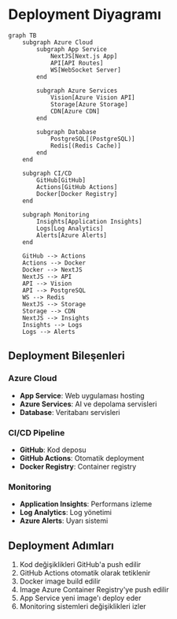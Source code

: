 # Deployment Diyagramı

```mermaid
graph TB
    subgraph Azure Cloud
        subgraph App Service
            NextJS[Next.js App]
            API[API Routes]
            WS[WebSocket Server]
        end

        subgraph Azure Services
            Vision[Azure Vision API]
            Storage[Azure Storage]
            CDN[Azure CDN]
        end

        subgraph Database
            PostgreSQL[(PostgreSQL)]
            Redis[(Redis Cache)]
        end
    end

    subgraph CI/CD
        GitHub[GitHub]
        Actions[GitHub Actions]
        Docker[Docker Registry]
    end

    subgraph Monitoring
        Insights[Application Insights]
        Logs[Log Analytics]
        Alerts[Azure Alerts]
    end

    GitHub --> Actions
    Actions --> Docker
    Docker --> NextJS
    NextJS --> API
    API --> Vision
    API --> PostgreSQL
    WS --> Redis
    NextJS --> Storage
    Storage --> CDN
    NextJS --> Insights
    Insights --> Logs
    Logs --> Alerts
```

## Deployment Bileşenleri

### Azure Cloud
- **App Service**: Web uygulaması hosting
- **Azure Services**: AI ve depolama servisleri
- **Database**: Veritabanı servisleri

### CI/CD Pipeline
- **GitHub**: Kod deposu
- **GitHub Actions**: Otomatik deployment
- **Docker Registry**: Container registry

### Monitoring
- **Application Insights**: Performans izleme
- **Log Analytics**: Log yönetimi
- **Azure Alerts**: Uyarı sistemi

## Deployment Adımları

1. Kod değişiklikleri GitHub'a push edilir
2. GitHub Actions otomatik olarak tetiklenir
3. Docker image build edilir
4. Image Azure Container Registry'ye push edilir
5. App Service yeni image'ı deploy eder
6. Monitoring sistemleri değişiklikleri izler 